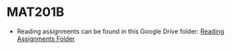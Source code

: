 # MAT201B
- Reading assignments can be found in this Google Drive folder: [Reading Assignments Folder](https://drive.google.com/open?id=1u8Jf95pK3FNLgrQcvpHbcwFmGetNfns7)
